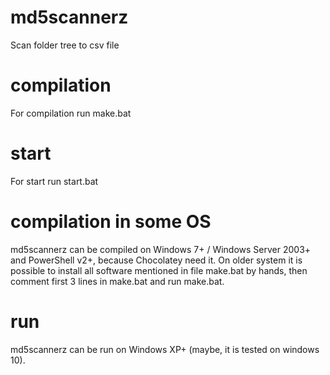 # md5scannerz
Scan folder tree to csv file
# compilation
For compilation run make.bat
# start
For start run start.bat
# compilation in some OS
md5scannerz can be compiled on Windows 7+ / Windows Server 2003+ and PowerShell v2+, because Chocolatey need it. On older system it is possible to install all software mentioned in file make.bat by hands, then comment first 3 lines in make.bat and run make.bat.
# run
md5scannerz can be run on Windows XP+ (maybe, it is tested on windows 10).
